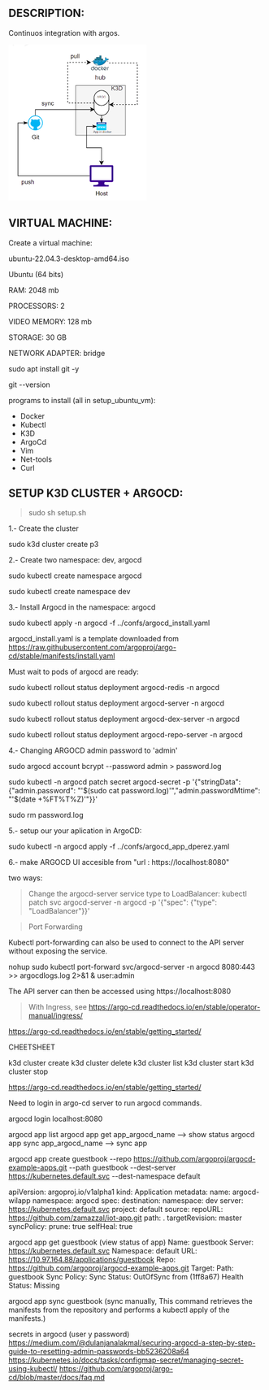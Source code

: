 ## DESCRIPTION:

Continuos integration with argos.

![Alt text](../assets/p3.png)

## VIRTUAL MACHINE:

Create a virtual machine:

ubuntu-22.04.3-desktop-amd64.iso

Ubuntu (64 bits)

RAM: 2048 mb

PROCESSORS: 2

VIDEO MEMORY: 128 mb

STORAGE: 30 GB

NETWORK ADAPTER: bridge


sudo apt install git -y

git --version

programs to install (all in setup_ubuntu_vm):

- Docker
- Kubectl
- K3D
- ArgoCd
- Vim
- Net-tools
- Curl 

## SETUP K3D CLUSTER + ARGOCD:

> sudo sh setup.sh

1.- Create the cluster

sudo k3d cluster create p3

2.- Create two namespace: dev, argocd

sudo kubectl create namespace argocd

sudo kubectl create namespace dev

3.- Install Argocd in the namespace: argocd

sudo kubectl apply -n argocd -f ../confs/argocd_install.yaml

argocd_install.yaml is a template downloaded from https://raw.githubusercontent.com/argoproj/argo-cd/stable/manifests/install.yaml

Must wait to pods of argocd are ready:

sudo kubectl rollout status deployment argocd-redis -n argocd

sudo kubectl rollout status deployment argocd-server -n argocd

sudo kubectl rollout status deployment argocd-dex-server -n argocd

sudo kubectl rollout status deployment argocd-repo-server -n argocd

4.- Changing ARGOCD admin password to 'admin'

sudo argocd account bcrypt --password admin > password.log

sudo kubectl -n argocd patch secret argocd-secret -p '{"stringData": {"admin.password": "'$(sudo cat password.log)'","admin.passwordMtime": "'$(date +%FT%T%Z)'"}}'

sudo rm password.log

5.- setup our your aplication in ArgoCD:

sudo kubectl -n argocd apply -f ../confs/argocd_app_dperez.yaml

6.-  make ARGOCD UI accesible from "url : https://localhost:8080"

two ways:

>Change the argocd-server service type to LoadBalancer:
kubectl patch svc argocd-server -n argocd -p '{"spec": {"type": "LoadBalancer"}}'

>Port Forwarding

Kubectl port-forwarding can also be used to connect to the API server without exposing the service.

nohup sudo kubectl port-forward svc/argocd-server -n argocd 8080:443 >> argocdlogs.log 2>&1 & user:admin

The API server can then be accessed using https://localhost:8080

> With Ingress, see https://argo-cd.readthedocs.io/en/stable/operator-manual/ingress/

https://argo-cd.readthedocs.io/en/stable/getting_started/



CHEETSHEET

k3d cluster create
k3d cluster delete
k3d cluster list
k3d cluster start
k3d cluster stop

https://argo-cd.readthedocs.io/en/stable/getting_started/

Need to login in argo-cd server to run argocd commands.

argocd login localhost:8080 

argocd app list
argocd app get app_argocd_name  --> show status
argocd app sync app_argocd_name --> sync app

argocd app create guestbook --repo https://github.com/argoproj/argocd-example-apps.git --path guestbook --dest-server https://kubernetes.default.svc --dest-namespace default


apiVersion: argoproj.io/v1alpha1
kind: Application
metadata:
  name: argocd-wilapp
  namespace: argocd
spec:
  destination:
    namespace: dev
    server: https://kubernetes.default.svc
  project: default
  source:
    repoURL: https://github.com/zamazzal/iot-app.git
    path: .
    targetRevision: master
  syncPolicy:
    prune: true
    selfHeal: true


argocd app get guestbook  (view status of app)
Name:               guestbook
Server:             https://kubernetes.default.svc
Namespace:          default
URL:                https://10.97.164.88/applications/guestbook
Repo:               https://github.com/argoproj/argocd-example-apps.git
Target:
Path:               guestbook
Sync Policy:        <none>
Sync Status:        OutOfSync from  (1ff8a67)
Health Status:      Missing

argocd app sync guestbook (sync manually, This command retrieves the manifests from the repository and performs a kubectl apply of the manifests.)

secrets in argocd (user y password)
https://medium.com/@dulanjanalakmal/securing-argocd-a-step-by-step-guide-to-resetting-admin-passwords-bb5236208a64
https://kubernetes.io/docs/tasks/configmap-secret/managing-secret-using-kubectl/
https://github.com/argoproj/argo-cd/blob/master/docs/faq.md